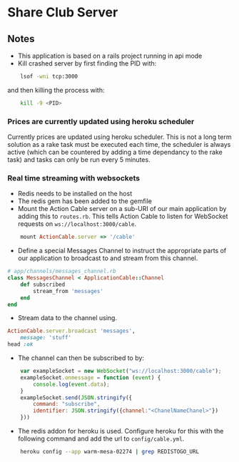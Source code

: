 # Share Club Server
## Notes
* This application is based on a rails project running in api mode
* Kill crashed server by first finding the PID with:
```zsh
    lsof -wni tcp:3000
```
and then killing the process with:
```zsh
    kill -9 <PID>
```
### Prices are currently updated using heroku scheduler
Currently prices are updated using heroku scheduler. This is not a long term solution as a rake task must be executed each time, the scheduler is always active (which can be countered by adding a time dependancy to the rake task) and tasks can only be run every 5 minutes.

### Real time streaming with websockets
* Redis needs to be installed on the host
* The redis gem has been added to the gemfile
* Mount the Action Cable server on a sub-URI of our main application by adding this to `routes.rb`. This tells Action Cable to listen for WebSocket requests on `ws://localhost:3000/cable`.
```ruby
    mount ActionCable.server => '/cable'
```
* Define a special Messages Channel to instruct the appropriate parts of our application to broadcast to and stream from this channel.

```ruby
# app/channels/messages_channel.rb
class MessagesChannel < ApplicationCable::Channel  
    def subscribed
        stream_from 'messages'
    end
end 
```
* Stream data to the channel using.
```ruby
ActionCable.server.broadcast 'messages',
    message: 'stuff'
head :ok
```
* The channel can then be subscribed to by:
```js
    var exampleSocket = new WebSocket("ws://localhost:3000/cable");
    exampleSocket.onmessage = function (event) {
        console.log(event.data);
    }
    exampleSocket.send(JSON.stringify({
        command: "subscribe",
        identifier: JSON.stringify({channel:"<ChanelNameChanel>"})
    }))
```
* The redis addon for heroku is used. Configure heroku for this with the following command and add the url to `config/cable.yml`.
```zsh
    heroku config --app warm-mesa-02274 | grep REDISTOGO_URL
```